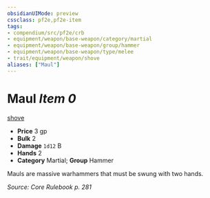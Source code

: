 ```yaml
---
obsidianUIMode: preview
cssclass: pf2e,pf2e-item
tags:
- compendium/src/pf2e/crb
- equipment/weapon/base-weapon/category/martial
- equipment/weapon/base-weapon/group/hammer
- equipment/weapon/base-weapon/type/melee
- trait/equipment/weapon/shove
aliases: ["Maul"]
---
```

# Maul *Item 0*  
[shove](rules/traits/shove.md)  

- **Price** 3 gp
- **Bulk** 2
- **Damage** `1d12` B
- **Hands** 2
- **Category** Martial; **Group** Hammer 

Mauls are massive warhammers that must be swung with two hands.

*Source: Core Rulebook p. 281*